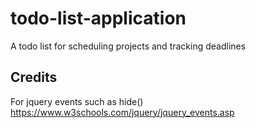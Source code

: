 # todo-list-application
A todo list for scheduling projects and tracking deadlines

## Credits
For jquery events such as hide()
https://www.w3schools.com/jquery/jquery_events.asp
